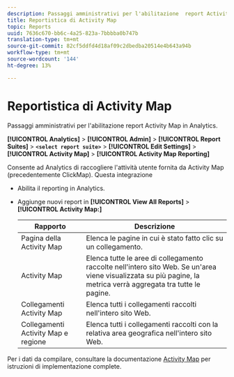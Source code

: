 ```yaml
---
description: Passaggi amministrativi per l'abilitazione  report Activity Map in Analytics.
title: Reportistica di Activity Map
topic: Reports
uuid: 7636c670-bb6c-4a25-823a-7bbbba0b747b
translation-type: tm+mt
source-git-commit: 82cf5ddfd4d18af09c2dbedba20514e4b643a94b
workflow-type: tm+mt
source-wordcount: '144'
ht-degree: 13%

---
```



# Reportistica di Activity Map

Passaggi amministrativi per l&#39;abilitazione  report Activity Map in Analytics.

**[!UICONTROL Analytics]** > **[!UICONTROL Admin]** > **[!UICONTROL Report Suites]** > **`<select report suite>`** > **[!UICONTROL Edit Settings]** > **[!UICONTROL Activity Map]** > **[!UICONTROL Activity Map Reporting]**

Consente ad Analytics di raccogliere l&#39;attività utente fornita da  Activity Map (precedentemente ClickMap). Questa integrazione

* Abilita il reporting in Analytics.
* Aggiunge nuovi report in **[!UICONTROL View All Reports]** > **[!UICONTROL Activity Map:]**

   | Rapporto | Descrizione |
   |---|---|
   | Pagina della Activity Map | Elenca le pagine in cui è stato fatto clic su un collegamento. |
   |  Activity Map | Elenca tutte le aree di collegamento raccolte nell&#39;intero sito Web. Se un&#39;area viene visualizzata su più pagine, la metrica verrà aggregata tra tutte le pagine. |
   | Collegamenti Activity Map  | Elenca tutti i collegamenti raccolti nell&#39;intero sito Web. |
   | Collegamenti Activity Map  e regione | Elenca tutti i collegamenti raccolti con la relativa area geografica nell&#39;intero sito Web. |

Per i dati da compilare, consultare la documentazione [Activity Map](https://docs.adobe.com/content/help/it-IT/analytics/analyze/activity-map/activity-map.html) per istruzioni di implementazione complete.
